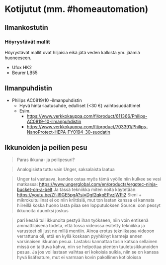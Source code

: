 # Kotijutut (mm. #homeautomation)

## Ilmankostutin

### Höyrystävät mallit

Höyrystävät mallit ovat hiljaisia eikä jätä veden kalkista ym. jäämiä huoneeseen.

* Ufox HK2
* Beurer LB55

## Ilmanpuhdistin

* Philips AC0819/10 -ilmanpuhdistin
  * Hyvä hinta-laatusuhde, edulliset (<30 €) vaihtosuodattimet
  * Esim. 
    * https://www.verkkokauppa.com/fi/product/611366/Philips-AC0819-10-ilmanpuhdistin
    * https://www.verkkokauppa.com/fi/product/703391/Philips-NanoProtect-HEPA-FY0194-30-suodatin

## Ikkunoiden ja peilien pesu

> Paras ikkuna- ja peilipesuri? 

> Analogisista tuttu vain Unger, saksalaista laatua

> Unger tai vastaava, kandee ostaa myös tämä vyölle niin kulkee se vesi matkassa:
> https://www.ungerglobal.com/en/products/ergotec-ninja-bucket-on-a-belt
> Ja tässä tekniikka miten noita käytetään:
> https://youtu.be/Zf-I9GE5pgA?si=Dgf2qkpEPvzjWPi2
> Sieni + mikrokuituliinat ei oo niin kriittisiä, mut ton lastan kanssa ei kannata hiireillä koska huono lasta pilaa sen lopputuloksen
> Source: oon pessyt ikkunoita duuniksi joskus

> pari kesää tuli ikkunoita pestyä ihan työkseen, niin voin entisenä ammattilaisena todeta, että tossa videossa esitetty tekniikka ja varusteet oli just ne millä mentiin. Ainoa erotus tekniikassa videoon verrattuna oli, että en kyllä koskaan pyyhkinyt karmeja ennen varsinaisen ikkunan pesua. Lastaksi kannattaa tosin katsoa sellainen missä on taittuva kahva, niin se helpottaa pienten tuuletusikkunoiden pesua. Ja jos voi lastaan vaihtaa eri kokoisia sulkia, niin se on kanssa hyvä lisäfeature, mut ei varmaan kovin pakollinen kotioloissa